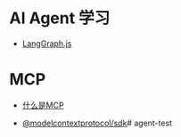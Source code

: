 # AI Agent 学习

- [LangGraph.js](https://langchain-ai.github.io/langgraphjs/tutorials/quickstart/)


# MCP 

- [什么是MCP](https://github.com/punkpeye/awesome-mcp-servers/blob/main/README-zh.md)

- [@modelcontextprotocol/sdk](https://github.com/modelcontextprotocol/sdk)# agent-test
